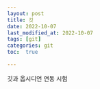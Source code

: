 ```yaml
---
layout: post
title: 깃
date: 2022-10-07 
last_modified_at: 2022-10-07
tags: [git]
categories: git
toc:  true

---
```


깃과 옵시디언 연동 시험
